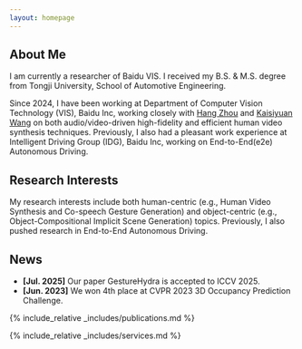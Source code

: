 ```yaml
---
layout: homepage
---
```


## About Me

I am currently a researcher of Baidu VIS. I received my B.S. & M.S. degree from Tongji University, School of Automotive Engineering.

Since 2024, I have been working at Department of Computer Vision Technology (VIS), Baidu Inc, working closely with [Hang Zhou](https://hangz-nju-cuhk.github.io) and [Kaisiyuan Wang](https://unibruce.github.io) on both audio/video-driven high-fidelity and efficient human video synthesis techniques. Previously, I also had a pleasant work experience at Intelligent Driving Group (IDG), Baidu Inc, working on End-to-End(e2e) Autonomous Driving.

## Research Interests

My research interests include both human-centric (e.g., Human Video Synthesis and Co-speech Gesture Generation) and object-centric (e.g., Object-Compositional Implicit Scene Generation) topics. Previously, I also pushed research in End-to-End Autonomous Driving.

## News

- **[Jul. 2025]** Our paper GestureHydra is accepted to ICCV 2025.
- **[Jun. 2023]** We won 4th place at CVPR 2023 3D Occupancy Prediction Challenge.

{% include_relative _includes/publications.md %}

{% include_relative _includes/services.md %}

